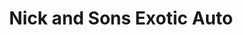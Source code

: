 ---
title: "Nick and Sons Exotic Auto"
url: /sacramento/nick-and-sons-exotic-auto/
shop: car repair
---